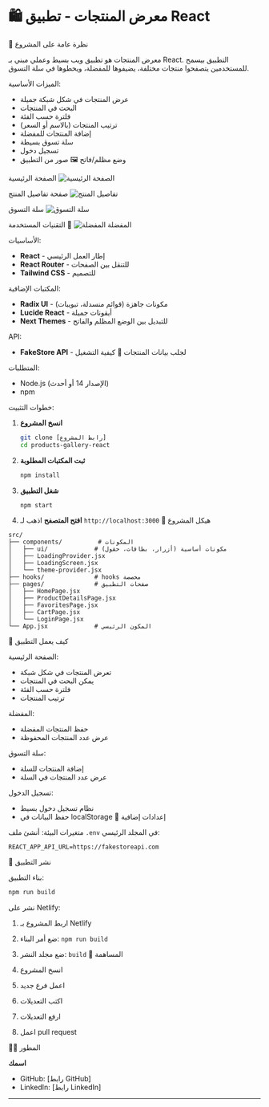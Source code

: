 # 🛍️ معرض المنتجات - تطبيق React
📝 نظرة عامة على المشروع

معرض المنتجات هو تطبيق ويب بسيط وعملي مبني بـ React. التطبيق بيسمح للمستخدمين يتصفحوا منتجات مختلفة، يضيفوها للمفضلة، ويحطوها في سلة التسوق.

الميزات الأساسية:
- عرض المنتجات في شكل شبكة جميلة
- البحث في المنتجات
- فلترة حسب الفئة
- ترتيب المنتجات (بالاسم أو السعر)
- إضافة المنتجات للمفضلة
- سلة تسوق بسيطة
- تسجيل دخول
- وضع مظلم/فاتح
🖼️ صور من التطبيق

الصفحة الرئيسية
![الصفحة الرئيسية](https://via.placeholder.com/800x400/3B82F6/FFFFFF?text=الصفحة+الرئيسية)

صفحة تفاصيل المنتج
![تفاصيل المنتج](https://via.placeholder.com/800x400/10B981/FFFFFF?text=تفاصيل+المنتج)

سلة التسوق
![سلة التسوق](https://via.placeholder.com/800x400/F59E0B/FFFFFF?text=سلة+التسوق)

المفضلة
![المفضلة](https://via.placeholder.com/800x400/EF4444/FFFFFF?text=المفضلة)
🧱 التقنيات المستخدمة

الأساسيات:
- **React** - إطار العمل الرئيسي
- **React Router** - للتنقل بين الصفحات
- **Tailwind CSS** - للتصميم

المكتبات الإضافية:
- **Radix UI** - مكونات جاهزة (قوائم منسدلة، تبويبات)
- **Lucide React** - أيقونات جميلة
- **Next Themes** - للتبديل بين الوضع المظلم والفاتح

API:
- **FakeStore API** - لجلب بيانات المنتجات
🚀 كيفية التشغيل

المتطلبات:
- Node.js (الإصدار 14 أو أحدث)
- npm

خطوات التثبيت:

1. **انسخ المشروع**
   ```bash
   git clone [رابط المشروع]
   cd products-gallery-react
   ```

2. **ثبت المكتبات المطلوبة**
   ```bash
   npm install
   ```

3. **شغل التطبيق**
   ```bash
   npm start
   ```

4. **افتح المتصفح**
   اذهب لـ `http://localhost:3000`
📁 هيكل المشروع

```
src/
├── components/          # المكونات
│   ├── ui/             # مكونات أساسية (أزرار، بطاقات، حقول)
│   ├── LoadingProvider.jsx
│   ├── LoadingScreen.jsx
│   └── theme-provider.jsx
├── hooks/              # hooks مخصصة
├── pages/              # صفحات التطبيق
│   ├── HomePage.jsx
│   ├── ProductDetailsPage.jsx
│   ├── FavoritesPage.jsx
│   ├── CartPage.jsx
│   └── LoginPage.jsx
└── App.jsx             # المكون الرئيسي
```
🎯 كيف يعمل التطبيق

الصفحة الرئيسية:
- تعرض المنتجات في شكل شبكة
- يمكن البحث في المنتجات
- فلترة حسب الفئة
- ترتيب المنتجات

المفضلة:
- حفظ المنتجات المفضلة
- عرض عدد المنتجات المحفوظة

سلة التسوق:
- إضافة المنتجات للسلة
- عرض عدد المنتجات في السلة

تسجيل الدخول:
- نظام تسجيل دخول بسيط
- حفظ البيانات في localStorage
🔧 إعدادات إضافية

متغيرات البيئة:
أنشئ ملف `.env` في المجلد الرئيسي:
```env
REACT_APP_API_URL=https://fakestoreapi.com
```
🚀 نشر التطبيق

بناء التطبيق:
```bash
npm run build
```

نشر على Netlify:
1. اربط المشروع بـ Netlify
2. ضع أمر البناء: `npm run build`
3. ضع مجلد النشر: `build`
🤝 المساهمة

1. انسخ المشروع
2. اعمل فرع جديد
3. اكتب التعديلات
4. ارفع التعديلات
5. اعمل pull request


👨‍💻 المطور

**اسمك**
- GitHub: [رابط GitHub]
- LinkedIn: [رابط LinkedIn]

---

